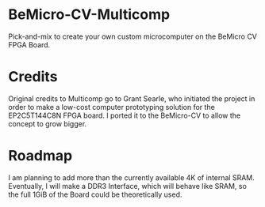 BeMicro-CV-Multicomp
====================

Pick-and-mix to create your own custom microcomputer on the BeMicro CV FPGA Board.


Credits
=======
Original credits to Multicomp go to Grant Searle, who initiated the project
in order to make a low-cost computer prototyping solution for the EP2C5T144C8N
FPGA board. I ported it to the BeMicro-CV to allow the concept to grow bigger.

Roadmap
=======
I am planning to add more than the currently available 4K of internal SRAM.
Eventually, I will make a DDR3 Interface, which will behave like SRAM, so
the full 1GiB of the Board could be theoretically used.
